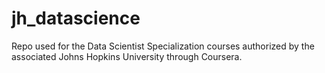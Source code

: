 jh_datascience
==============

Repo used for the Data Scientist Specialization courses authorized by the associated Johns Hopkins University through Coursera.
